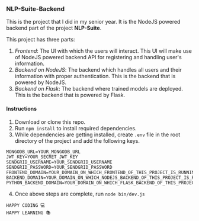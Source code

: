 ### NLP-Suite-Backend

This is the project that I did in my senior year. It is the NodeJS powered backend part of the project **NLP-Suite**.

This project has three parts:

1. _Frontend_: The UI with which the users will interact. This UI will make use of NodeJS powered backend API for registering and handling user's information.
2. _Backend on NodeJS_: The backend which handles all users and their information with proper authentication. This is the backend that is powered by NodeJS.
3. _Backend on Flask_: The backend where trained models are deployed. This is the backend that is powered by Flask.

#### Instructions

1. Download or clone this repo.
2. Run `npm install` to install required dependencies.
3. While dependencies are getting installed, create `.env` file in the root directory of the project and add the following keys.

```
MONGODB_URL=YOUR_MONGODB_URL
JWT_KEY=YOUR_SECRET_JWT_KEY
SENDGRID_USERNAME=YOUR_SENDGRID_USERNAME
SENDGRID_PASSWORD=YOUR_SENDGRID_PASSWORD
FRONTEND_DOMAIN=YOUR_DOMAIN_ON_WHICH_FRONTEND_OF_THIS_PROJECT_IS_RUNNING
BACKEND_DOMAIN=YOUR_DOMAIN_ON_WHICH_NODEJS_BACKEND_OF_THIS_PROJECT_IS_RUNNING
PYTHON_BACKEND_DOMAIN=YOUR_DOMAIN_ON_WHICH_FLASK_BACKEND_OF_THIS_PROJECT_IS_RUNNING
```

4. Once above steps are complete, run `node bin/dev.js`

```
HAPPY CODING 💻
HAPPY LEARNING 📚
```
